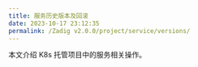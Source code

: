 ```yaml
---
title: 服务历史版本及回滚
date: 2023-10-17 23:12:35
permalink: /Zadig v2.0.0/project/service/versions/
---
```


本文介绍 K8s 托管项目中的服务相关操作。